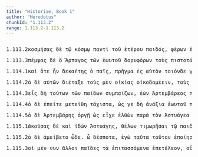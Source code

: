 ```yaml
---
title: "Historiae, Book 1"
author: "Herodotus"
chunkId: "1.113.2"
range: 1.113.2-1.113.2
---
```


<pre class="greek prose syntax" data-urn="urn:cts:greekLit:tlg0016.tlg001"><p><span class="subdoc" data-subdoc="1.113.2">1.113.2</span><span class="sentence"><span class="verb nominative" data-def="order, arrange, set, in array, marshal" data-flags="v-sapamn-" data-head="16" data-id="1" data-lemma="κοσμέω">κοσμήσας </span><span class=" " data-flags="d--------" data-head="16" data-id="2" data-lemma="δέ">δὲ </span><span class=" dative" data-flags="l-s---md-" data-head="4" data-id="3" data-lemma="ὁ">τῷ </span><span class=" dative" data-def="order, order, duly, shamefully" data-flags="n-s---md-" data-head="1" data-id="4" data-lemma="κόσμος">κόσμῳ </span><span class=" dative" data-flags="a-s---md-" data-head="4" data-id="5" data-lemma="πᾶς">παντὶ </span><span class=" genitive" data-flags="l-s---mg-" data-head="8" data-id="6" data-lemma="ὁ">τοῦ </span><span class=" genitive" data-def="D Mort, one, the other of two" data-flags="a-s---mg-" data-head="8" data-id="7" data-lemma="ἕτερος">ἑτέρου </span><span class=" genitive" data-def="child, son, daughter" data-flags="n-s---mg-" data-head="4" data-id="8" data-lemma="παῖς">παιδός</span><span class=" " data-flags="u--------" data-head="1" data-id="9" data-lemma=",">, </span><span class="verb nominative" data-def="fero, beran, bhárati" data-flags="v-sppamn-" data-head="16" data-id="10" data-lemma="φέρω">φέρων </span><span class=" " data-def="into, to, into" data-flags="r--------" data-head="10" data-id="11" data-lemma="εἰς">ἐς </span><span class=" accusative" data-flags="l-s---na-" data-head="13" data-id="12" data-lemma="ὁ">τὸ </span><span class=" accusative" data-def="desolate, lonely, solitary, desert parts, empty" data-flags="a-s---nas" data-head="11" data-id="13" data-lemma="ἐρῆμος">ἐρημότατον </span><span class=" genitive" data-flags="l-p---ng-" data-head="15" data-id="14" data-lemma="ὁ">τῶν </span><span class=" genitive" data-flags="n-p---ng-" data-head="13" data-id="15" data-lemma="ὄρος">ὀρέων </span><span class="verb " data-def="l), Alc, set, put, place, set" data-flags="v3spia---" data-head="0" data-id="16" data-lemma="τίθημι">τίθει</span><span class=" " data-flags="u--------" data-head="0" data-id="17" data-lemma=".">. </span></span><span class="sentence"><span class=" " data-def="so, thus, as, how" data-flags="c--------" data-head="10" data-id="1" data-lemma="ὡς">ὡς </span><span class=" " data-flags="d--------" data-head="24" data-id="2" data-lemma="δέ">δὲ </span><span class=" nominative" data-def="third, the third, with two others" data-flags="a-s---fn-" data-head="4" data-id="3" data-lemma="τρίτος">τρίτη </span><span class=" nominative" data-def="day, at daybreak, in the day" data-flags="n-s---fn-" data-head="8" data-id="4" data-lemma="ἡμέρα">ἡμέρη </span><span class=" dative" data-flags="l-s---md-" data-head="6" data-id="5" data-lemma="ὁ">τῷ </span><span class=" dative" data-flags="n-s---nd-" data-head="8" data-id="6" data-lemma="παιδίον">παιδίῳ </span><span class="verb dative" data-def="to be cast out, exposed, to be set up in public, posted up" data-flags="v-srpend-" data-head="6" data-id="7" data-lemma="ἔκκειμαι">ἐκκειμένῳ </span><span class="verb " data-def="come into a new state of being, come into being, to be born" data-flags="v3saim---" data-head="1" data-id="8" data-lemma="γίγνομαι">ἐγένετο</span><span class=" " data-flags="u--------" data-head="1" data-id="9" data-lemma=",">, </span><span class="verb " data-flags="v3siia---" data-head="24" data-id="10" data-lemma="εἶμι">ἤιε </span><span class=" " data-def="into, to, into" data-flags="r--------" data-head="10" data-id="11" data-lemma="εἰς">ἐς </span><span class=" accusative" data-def="city, the citadel, the citadel" data-flags="n-s---fa-" data-head="11" data-id="12" data-lemma="πόλις">πόλιν </span><span class=" nominative" data-flags="l-s---mn-" data-head="14" data-id="13" data-lemma="ὁ">ὁ </span><span class=" nominative" data-flags="n-s---mn-" data-head="10" data-id="14" data-lemma="βουκόλος">βουκόλος</span><span class=" " data-flags="u--------" data-head="21" data-id="15" data-lemma=",">, </span><span class=" genitive" data-flags="l-p---mg-" data-head="18" data-id="16" data-lemma="ὁ">τῶν </span><span class=" accusative" data-def="any one, any thing, who? what?, si se" data-flags="p-s---ma-" data-head="21" data-id="17" data-lemma="τις">τινα </span><span class=" genitive" data-def="assistant herdsman" data-flags="n-p---mg-" data-head="17" data-id="18" data-lemma="προβοσκός">προβοσκῶν </span><span class=" accusative" data-def="" data-flags="n-s---ma-" data-head="21" data-id="19" data-lemma="φυλακός">φύλακον </span><span class=" " data-def="just there, just here, there" data-flags="d--------" data-head="21" data-id="20" data-lemma="αὐτοῦ">αὐτοῦ </span><span class="verb nominative" data-def="" data-flags="v-sapamn-" data-head="10" data-id="21" data-lemma="καταλιμπάνω">καταλιπών</span><span class=" " data-flags="u--------" data-head="21" data-id="22" data-lemma=",">, </span><span class="verb nominative" data-def="ibo, start, set out, was setting out" data-flags="v-sapamn-" data-head="29" data-id="23" data-lemma="ἔρχομαι">ἐλθὼν </span><span class=" " data-flags="c--------" data-head="0" data-id="24" data-lemma="δέ">δὲ </span><span class=" " data-def="into, to, into" data-flags="r--------" data-head="23" data-id="25" data-lemma="εἰς">ἐς </span><span class=" genitive" data-flags="l-s---mg-" data-head="27" data-id="26" data-lemma="ὁ">τοῦ </span><span class=" genitive" data-flags="n-s---mg-" data-head="25" data-id="27" data-lemma="Ἅρπαγος">Ἁρπάγου </span><span class="verb " data-def="point away from, at, point out, display, make known" data-flags="v--pna---" data-head="30" data-id="28" data-lemma="ἀποδείκνυμι">ἀποδεικνύναι </span><span class="verb " data-def="Spir. Prooem., Eratosth.Prooem, say, affirm, assert, shall we say of" data-flags="v3siia---" data-head="24" data-id="29" data-lemma="φημί">ἔφη </span><span class=" nominative" data-def="at hand, ready, prepared, in hand, in ready money" data-flags="a-s---mn-" data-head="31" data-id="30" data-lemma="ἑτοῖμος">ἕτοιμος </span><span class="verb " data-flags="v--pna---" data-head="29" data-id="31" data-lemma="εἰμί">εἶναι </span><span class=" genitive" data-flags="l-s---mg-" data-head="33" data-id="32" data-lemma="ὁ">τοῦ </span><span class=" genitive" data-flags="n-s---mg-" data-head="35" data-id="33" data-lemma="παίδιος">παιδίου </span><span class=" accusative" data-flags="l-s---ma-" data-head="35" data-id="34" data-lemma="ὁ">τὸν </span><span class=" accusative" data-def="corpse, dead person, spirits of the dead" data-flags="n-s---ma-" data-head="28" data-id="35" data-lemma="νέκυς">νέκυν</span><span class=" " data-flags="u--------" data-head="0" data-id="36" data-lemma=".">. </span></span></p><p><span class="subdoc" data-subdoc="1.113.3">1.113.3</span><span class="sentence"><span class="verb nominative" data-def="send, send, on" data-flags="v-sapamn-" data-head="10" data-id="1" data-lemma="πέμπω">πέμψας </span><span class=" " data-flags="d--------" data-head="21" data-id="2" data-lemma="δέ">δὲ </span><span class=" nominative" data-flags="l-s---mn-" data-head="4" data-id="3" data-lemma="ὁ">ὅ </span><span class=" nominative" data-flags="n-s---mn-" data-head="10" data-id="4" data-lemma="Ἅρπαγος">Ἅρπαγος </span><span class=" genitive" data-flags="l-p---mg-" data-head="7" data-id="5" data-lemma="ὁ">τῶν </span><span class=" genitive" data-def="Stadtrecht von Gortyn, of himself, herself, itself, itself, absolutely" data-flags="p-s---mg-" data-head="7" data-id="6" data-lemma="ἑαυτοῦ">ἑωυτοῦ </span><span class=" genitive" data-flags="a-p---mg-" data-head="9" data-id="7" data-lemma="δορυφόρος">δορυφόρων </span><span class=" accusative" data-flags="l-p---ma-" data-head="9" data-id="8" data-lemma="ὁ">τοὺς </span><span class=" accusative" data-flags="a-p---mas" data-head="1" data-id="9" data-lemma="πιστός">πιστοτάτους </span><span class="verb " data-flags="v3saia---" data-head="14" data-id="10" data-lemma="εἶδον">εἶδέ </span><span class=" " data-flags="d--------" data-head="14" data-id="11" data-lemma="τε">τε </span><span class=" " data-def="through, in a line, right through" data-flags="r--------" data-head="10" data-id="12" data-lemma="διά">διὰ </span><span class=" genitive" data-def="this, u, this man here" data-flags="p-p---mg-" data-head="12" data-id="13" data-lemma="οὗτος">τούτων </span><span class=" " data-flags="c--------" data-head="21" data-id="14" data-lemma="καί">καὶ </span><span class="verb " data-def="honour with funeral rites, to carry out to burial, burial expenses" data-flags="v3saia---" data-head="14" data-id="15" data-lemma="θάπτω">ἔθαψε </span><span class=" genitive" data-flags="l-s---mg-" data-head="17" data-id="16" data-lemma="ὁ">τοῦ </span><span class=" genitive" data-def="tending kine, worshipper of Dionysos in bull-form, devotee" data-flags="n-s---mg-" data-head="19" data-id="17" data-lemma="βούκολος">βουκόλου </span><span class=" accusative" data-flags="l-s---na-" data-head="19" data-id="18" data-lemma="ὁ">τὸ </span><span class=" accusative" data-flags="n-s---na-" data-head="15" data-id="19" data-lemma="παιδίον">παιδίον</span><span class=" " data-flags="u--------" data-head="14" data-id="20" data-lemma=",">, </span><span class=" " data-flags="c--------" data-head="0" data-id="21" data-lemma="καί">καὶ </span><span class=" accusative" data-flags="l-s---na-" data-head="24" data-id="22" data-lemma="ὁ">τὸ </span><span class=" " data-def="indeed, of a truth, but, indeed" data-flags="d--------" data-head="27" data-id="23" data-lemma="μέν">μὲν </span><span class="verb " data-def="honour with funeral rites, to carry out to burial, burial expenses" data-flags="v3slie---" data-head="27" data-id="24" data-lemma="θάπτω">ἐτέθαπτο</span><span class=" " data-flags="u--------" data-head="24" data-id="25" data-lemma=",">, </span><span class=" accusative" data-flags="l-s---ma-" data-head="28" data-id="26" data-lemma="ὁ">τὸν </span><span class=" " data-flags="c--------" data-head="21" data-id="27" data-lemma="δέ">δὲ </span><span class=" accusative" data-def="latter, last, úd, úttaras, uttamás" data-flags="a-s---ma-" data-head="33" data-id="28" data-lemma="ὕστερος">ὕστερον </span><span class=" genitive" data-def="this, u, this man here" data-flags="p-p---mg-" data-head="28" data-id="29" data-lemma="οὗτος">τούτων </span><span class=" accusative" data-def="the elder Cyrus" data-flags="n-s---ma-" data-head="31" data-id="30" data-lemma="Κῦρος">Κῦρον </span><span class="verb accusative" data-def="speak of by name, call, address by name, naming" data-flags="v-sappma-" data-head="28" data-id="31" data-lemma="ὀνομάζω">ὀνομασθέντα </span><span class="verb nominative" data-def="receive from, successors, by inheritance" data-flags="v-sapafn-" data-head="33" data-id="32" data-lemma="παραλαμβάνω">παραλαβοῦσα </span><span class="verb " data-def="thicken, congeal, curdle" data-flags="v3siia---" data-head="27" data-id="33" data-lemma="τρέφω">ἔτρεφε </span><span class=" nominative" data-flags="l-s---fn-" data-head="35" data-id="34" data-lemma="ὁ">ἡ </span><span class=" nominative" data-def="woman, man, mistress, lady" data-flags="n-s---fn-" data-head="33" data-id="35" data-lemma="γυνή">γυνὴ </span><span class=" genitive" data-flags="l-s---mg-" data-head="37" data-id="36" data-lemma="ὁ">τοῦ </span><span class=" genitive" data-def="tending kine, worshipper of Dionysos in bull-form, devotee" data-flags="n-s---mg-" data-head="35" data-id="37" data-lemma="βούκολος">βουκόλου</span><span class=" " data-flags="u--------" data-head="46" data-id="38" data-lemma=",">, </span><span class=" accusative" data-def="name, by name, by name" data-flags="n-s---na-" data-head="43" data-id="39" data-lemma="ὄνομα">οὔνομα </span><span class=" accusative" data-flags="a-s---na-" data-head="39" data-id="40" data-lemma="ἄλλος">ἄλλο </span><span class=" " data-flags="d--------" data-head="46" data-id="41" data-lemma="πού">κού </span><span class=" accusative" data-def="any one, any thing, who? what?, si se" data-flags="a-s---na-" data-head="39" data-id="42" data-lemma="τις">τι </span><span class=" " data-flags="c--------" data-head="46" data-id="43" data-lemma="καί">καὶ </span><span class=" " data-flags="d--------" data-head="45" data-id="44" data-lemma="οὐ">οὐ </span><span class=" accusative" data-def="the elder Cyrus" data-flags="n-s---ma-" data-head="43" data-id="45" data-lemma="Κῦρος">Κῦρον </span><span class="verb nominative" data-def="l), Alc, set, put, place, set" data-flags="v-sapmfn-" data-head="33" data-id="46" data-lemma="τίθημι">θεμένη</span><span class=" " data-flags="u--------" data-head="0" data-id="47" data-lemma=".">. </span></span></p><p><span class="subdoc" data-subdoc="1.114.1">1.114.1</span><span class="sentence"><span class=" " data-flags="d--------" data-head="13" data-id="1" data-lemma="καί">καὶ </span><span class=" " data-flags="c--------" data-head="13" data-id="2" data-lemma="ὅτε">ὅτε </span><span class="verb " data-flags="v3siia---" data-head="2" data-id="3" data-lemma="εἰμί">ἦν </span><span class=" accusative" data-def="ten years old, of, lasting ten years" data-flags="a-p---ma-" data-head="3" data-id="4" data-lemma="δεκαετής">δεκαέτης </span><span class=" nominative" data-flags="l-s---mn-" data-head="6" data-id="5" data-lemma="ὁ">ὁ </span><span class=" nominative" data-def="child, son, daughter" data-flags="n-s---mn-" data-head="3" data-id="6" data-lemma="παῖς">παῖς</span><span class=" " data-flags="u--------" data-head="2" data-id="7" data-lemma=",">, </span><span class=" nominative" data-def="deed, act, act, occurrence, matter, affair" data-flags="n-s---nn-" data-head="13" data-id="8" data-lemma="πρᾶγμα">πρῆγμα </span><span class=" " data-def="into, to, into" data-flags="r--------" data-head="12" data-id="9" data-lemma="εἰς">ἐς </span><span class=" accusative" data-def="self, him, her, it, the very one, the same" data-flags="a-s---ma-" data-head="11" data-id="10" data-lemma="αὐτός">αὐτὸν </span><span class=" accusative" data-def="such as this, such as you see, so great, so bad" data-flags="p-s---ma-" data-head="9" data-id="11" data-lemma="τοιόσδε">τοιόνδε </span><span class="verb nominative" data-def="come into a new state of being, come into being, to be born" data-flags="v-sapmnn-" data-head="8" data-id="12" data-lemma="γίγνομαι">γενόμενον </span><span class="verb " data-def="bring to light, reveal, produce, showed himself, came forth to view" data-flags="v3saia---" data-head="0" data-id="13" data-lemma="ἐκφαίνω">ἐξέφηνέ </span><span class=" accusative" data-def="him, her, it, himself" data-flags="p3s---ma-" data-head="13" data-id="14" data-lemma="μιν">μιν</span><span class=" " data-flags="u--------" data-head="0" data-id="15" data-lemma=".">. </span></span><span class="sentence"><span class="verb " data-def="play like a child, sport, dance, play" data-flags="v3siia---" data-head="15" data-id="1" data-lemma="παίζω">ἔπαιζε </span><span class=" " data-def="in, into, in, in the district of" data-flags="r--------" data-head="1" data-id="2" data-lemma="ἐν">ἐν </span><span class=" dative" data-flags="l-s---fd-" data-head="4" data-id="3" data-lemma="ὁ">τῇ </span><span class=" dative" data-def="unwalled village, scattered villages, quarter, ward" data-flags="n-s---fd-" data-head="2" data-id="4" data-lemma="κώμη">κώμῃ </span><span class=" dative" data-def="this, u, this man here" data-flags="a-s---fd-" data-head="4" data-id="5" data-lemma="οὗτος">ταύτῃ </span><span class=" " data-def="in, into, in, in the district of" data-flags="r--------" data-head="8" data-id="6" data-lemma="ἐν">ἐν </span><span class=" dative" data-flags="p-s---fd-" data-head="6" data-id="7" data-lemma="ὅς">τῇ </span><span class="verb " data-flags="v3piia---" data-head="4" data-id="8" data-lemma="εἰμί">ἦσαν </span><span class=" " data-flags="d--------" data-head="11" data-id="9" data-lemma="καί">καὶ </span><span class=" nominative" data-flags="l-p---fn-" data-head="11" data-id="10" data-lemma="ὁ">αἱ </span><span class=" nominative" data-def="herd of cattle, tending of cattle" data-flags="n-p---fn-" data-head="8" data-id="11" data-lemma="βουκολία">βουκολίαι </span><span class=" nominative" data-def="this, u, this man here" data-flags="a-p---fn-" data-head="11" data-id="12" data-lemma="οὗτος">αὗται</span><span class=" " data-flags="u--------" data-head="1" data-id="13" data-lemma=",">, </span><span class="verb " data-def="play like a child, sport, dance, play" data-flags="v3siia---" data-head="15" data-id="14" data-lemma="παίζω">ἔπαιζε </span><span class=" " data-flags="c--------" data-head="0" data-id="15" data-lemma="δέ">δὲ </span><span class=" " data-def="mip, miti, mit, in the midst of, among, between" data-flags="r--------" data-head="14" data-id="16" data-lemma="μετά">μετ̓ </span><span class=" genitive" data-flags="p-p---mg-" data-head="16" data-id="17" data-lemma="ἄλλος">ἄλλων </span><span class=" genitive" data-def="as big as, as old as, of what various ages" data-flags="a-p---mg-" data-head="17" data-id="18" data-lemma="ἡλίκος">ἡλίκων </span><span class=" " data-def="in, into, in, in the district of" data-flags="r--------" data-head="14" data-id="19" data-lemma="ἐν">ἐν </span><span class=" dative" data-def="way, road, course, channel, to truth" data-flags="n-s---fd-" data-head="19" data-id="20" data-lemma="ὁδός">ὁδῷ</span><span class=" " data-flags="u--------" data-head="0" data-id="21" data-lemma=".">. </span></span><span class="sentence"><span class=" " data-flags="d--------" data-head="5" data-id="1" data-lemma="καί">καὶ </span><span class=" nominative" data-flags="l-p---mn-" data-head="3" data-id="2" data-lemma="ὁ">οἱ </span><span class=" nominative" data-def="child, son, daughter" data-flags="n-p---mn-" data-head="5" data-id="3" data-lemma="παῖς">παῖδες </span><span class="verb nominative" data-def="play like a child, sport, dance, play" data-flags="v-pppamn-" data-head="5" data-id="4" data-lemma="παίζω">παίζοντες </span><span class="verb " data-def="take with the hand, grasp, seize, to take, having taken up" data-flags="v3paim---" data-head="0" data-id="5" data-lemma="αἱρέω">εἵλοντο </span><span class=" genitive" data-def="Stadtrecht von Gortyn, of himself, herself, itself, itself, absolutely" data-flags="p-p---mg-" data-head="7" data-id="6" data-lemma="ἑαυτοῦ">ἑωυτῶν </span><span class=" accusative" data-def="king, chief, captain, judge" data-flags="n-s---ma-" data-head="8" data-id="7" data-lemma="βασιλεύς">βασιλέα </span><span class="verb " data-flags="v--pna---" data-head="5" data-id="8" data-lemma="εἰμί">εἶναι </span><span class=" accusative" data-def="this, u, this man here" data-flags="p-s---ma-" data-head="8" data-id="9" data-lemma="οὗτος">τοῦτον </span><span class=" " data-flags="d--------" data-head="9" data-id="10" data-lemma="δή">δὴ </span><span class=" accusative" data-flags="l-s---ma-" data-head="15" data-id="11" data-lemma="ὁ">τὸν </span><span class=" genitive" data-flags="l-s---mg-" data-head="13" data-id="12" data-lemma="ὁ">τοῦ </span><span class=" genitive" data-flags="n-s---mg-" data-head="15" data-id="13" data-lemma="βουκόλος">βουκόλου </span><span class=" accusative" data-def="surname, additional name, by surname, call also" data-flags="n-s---fa-" data-head="15" data-id="14" data-lemma="ἐπίκλησις">ἐπίκλησιν </span><span class=" accusative" data-def="child, son, daughter" data-flags="n-s---ma-" data-head="9" data-id="15" data-lemma="παῖς">παῖδα</span><span class=" " data-flags="u--------" data-head="0" data-id="16" data-lemma=".">. </span></span></p><p><span class="subdoc" data-subdoc="1.114.2">1.114.2</span><span class="sentence"><span class=" nominative" data-flags="l-s---mn-" data-head="25" data-id="1" data-lemma="ὁ">ὁ </span><span class=" " data-flags="d--------" data-head="25" data-id="2" data-lemma="δέ">δὲ </span><span class=" genitive" data-def="self, him, her, it, the very one, the same" data-flags="p-p---mg-" data-head="5" data-id="3" data-lemma="αὐτός">αὐτῶν </span><span class="verb " data-def="appoint, ordain severally, dispose, appoint to separate offices" data-flags="v3saia---" data-head="16" data-id="4" data-lemma="διατάσσω">διέταξε </span><span class=" accusative" data-flags="l-p---ma-" data-head="8" data-id="5" data-lemma="ὁ">τοὺς </span><span class=" " data-def="indeed, of a truth, but, indeed" data-flags="d--------" data-head="25" data-id="6" data-lemma="μέν">μὲν </span><span class=" accusative" data-def="building, house, dwelling, home, home" data-flags="n-p---fa-" data-head="8" data-id="7" data-lemma="οἰκία">οἰκίας </span><span class="verb " data-def="build a house, build, build oneself" data-flags="v--pna---" data-head="16" data-id="8" data-lemma="οἰκοδομέω">οἰκοδομέειν</span><span class=" " data-flags="u--------" data-head="8" data-id="9" data-lemma=",">, </span><span class=" accusative" data-flags="l-p---ma-" data-head="13" data-id="10" data-lemma="ὁ">τοὺς </span><span class=" " data-flags="d--------" data-head="16" data-id="11" data-lemma="δέ">δὲ </span><span class=" accusative" data-flags="a-p---ma-" data-head="13" data-id="12" data-lemma="δορυφόρος">δορυφόρους </span><span class="verb " data-flags="v--pna---" data-head="16" data-id="13" data-lemma="εἰμί">εἶναι</span><span class=" " data-flags="u--------" data-head="13" data-id="14" data-lemma=",">, </span><span class=" accusative" data-flags="l-s---ma-" data-head="22" data-id="15" data-lemma="ὁ">τὸν </span><span class=" " data-flags="c--------" data-head="25" data-id="16" data-lemma="δέ">δέ </span><span class=" " data-flags="d--------" data-head="15" data-id="17" data-lemma="πού">κου </span><span class=" accusative" data-def="any one, any thing, who? what?, si se" data-flags="a-s---ma-" data-head="15" data-id="18" data-lemma="τις">τινὰ </span><span class=" genitive" data-def="self, him, her, it, the very one, the same" data-flags="p-p---mg-" data-head="15" data-id="19" data-lemma="αὐτός">αὐτῶν </span><span class=" accusative" data-def="eye, eyes, eyes" data-flags="n-s---ma-" data-head="22" data-id="20" data-lemma="ὀφθαλμός">ὀφθαλμὸν </span><span class=" genitive" data-def="king, chief, captain, judge" data-flags="n-s---mg-" data-head="20" data-id="21" data-lemma="βασιλεύς">βασιλέος </span><span class="verb " data-flags="v--pna---" data-head="16" data-id="22" data-lemma="εἰμί">εἶναι</span><span class=" " data-flags="u--------" data-head="22" data-id="23" data-lemma=",">, </span><span class=" dative" data-flags="l-s---md-" data-head="30" data-id="24" data-lemma="ὁ">τῷ </span><span class=" " data-flags="c--------" data-head="0" data-id="25" data-lemma="δέ">δὲ </span><span class=" dative" data-def="any one, any thing, who? what?, si se" data-flags="a-s---md-" data-head="24" data-id="26" data-lemma="τις">τινὶ </span><span class=" accusative" data-flags="l-p---fa-" data-head="28" data-id="27" data-lemma="ὁ">τὰς </span><span class=" accusative" data-def="message, tidings, a report of, concerning" data-flags="n-p---fa-" data-head="29" data-id="28" data-lemma="ἀγγελία">ἀγγελίας </span><span class="verb " data-def="fero, beran, bhárati" data-flags="v--pna---" data-head="30" data-id="29" data-lemma="φέρω">φέρειν </span><span class="verb " data-def="Aër, give freely, to be ready to give, offer" data-flags="v3siia---" data-head="25" data-id="30" data-lemma="δίδωμι">ἐδίδου </span><span class=" genitive" data-def="gift of honour, the last honours, privilege, prerogative" data-flags="n-s---ng-" data-head="30" data-id="31" data-lemma="γέρας">γέρας</span><span class=" " data-flags="u--------" data-head="33" data-id="32" data-lemma=",">, </span><span class=" " data-def="so, thus, as, how" data-flags="d--------" data-head="36" data-id="33" data-lemma="ὡς">ὡς </span><span class=" dative" data-def="each, each, every one" data-flags="a-s---md-" data-head="36" data-id="34" data-lemma="ἕκαστος">ἑκάστῳ </span><span class=" accusative" data-def="weorc, var[schwa]za, work" data-flags="n-s---na-" data-head="36" data-id="35" data-lemma="ἔργον">ἔργον </span><span class="verb nominative" data-def="place, post at, attach to" data-flags="v-sppamn-" data-head="25" data-id="36" data-lemma="προστάσσω">προστάσσων</span><span class=" " data-flags="u--------" data-head="0" data-id="37" data-lemma=".">. </span></span></p><p><span class="subdoc" data-subdoc="1.114.3">1.114.3</span><span class="sentence"><span class=" nominative" data-def="sem, sm, i" data-flags="n-s---mn-" data-head="19" data-id="1" data-lemma="εἷς">εἷς </span><span class=" " data-flags="d--------" data-head="25" data-id="2" data-lemma="δή">δὴ </span><span class=" genitive" data-def="this, u, this man here" data-flags="a-p---mg-" data-head="5" data-id="3" data-lemma="οὗτος">τούτων </span><span class=" genitive" data-flags="l-p---mg-" data-head="5" data-id="4" data-lemma="ὁ">τῶν </span><span class=" genitive" data-def="child, son, daughter" data-flags="n-p---mg-" data-head="1" data-id="5" data-lemma="παῖς">παίδων </span><span class="verb nominative" data-def="play, sport with, keep" data-flags="v-sppamn-" data-head="19" data-id="6" data-lemma="συμπαίζω">συμπαίζων</span><span class=" " data-flags="u--------" data-head="8" data-id="7" data-lemma=",">, </span><span class="verb nominative" data-flags="v-sppamn-" data-head="19" data-id="8" data-lemma="εἰμί">ἐὼν </span><span class=" genitive" data-flags="n-s---mg-" data-head="10" data-id="9" data-lemma="Ἀρτεμβάρας">Ἀρτεμβάρεος </span><span class=" nominative" data-def="child, son, daughter" data-flags="n-s---mn-" data-head="8" data-id="10" data-lemma="παῖς">παῖς </span><span class=" genitive" data-def="nar-, ner-, nṛ-, nṛ" data-flags="n-s---mg-" data-head="9" data-id="11" data-lemma="ἀνήρ">ἀνδρὸς </span><span class=" genitive" data-def="acceptable:, trustworthy, approved, esteemed" data-flags="a-s---mg-" data-head="11" data-id="12" data-lemma="δόκιμος">δοκίμου </span><span class=" " data-def="in, into, in, in the district of" data-flags="r--------" data-head="12" data-id="13" data-lemma="ἐν">ἐν </span><span class=" dative" data-def="Mede, Median" data-flags="n-p---md-" data-head="13" data-id="14" data-lemma="Μῆδος">Μήδοισι</span><span class=" " data-flags="u--------" data-head="8" data-id="15" data-lemma=",">, </span><span class=" " data-flags="d--------" data-head="19" data-id="16" data-lemma="οὐ">οὐ </span><span class=" " data-def="for, yes, . . , no, ay doubtless" data-flags="d--------" data-head="19" data-id="17" data-lemma="γάρ">γὰρ </span><span class=" " data-flags="d--------" data-head="19" data-id="18" data-lemma="δή">δὴ </span><span class="verb " data-def="make, do, make, produce" data-flags="v3saia---" data-head="25" data-id="19" data-lemma="ποιέω">ἐποίησε </span><span class=" accusative" data-flags="l-s---na-" data-head="21" data-id="20" data-lemma="ὁ">τὸ </span><span class="verb accusative" data-def="place, post at, attach to" data-flags="v-sappna-" data-head="19" data-id="21" data-lemma="προστάσσω">προσταχθὲν </span><span class=" " data-def="from out of, from, out of, forth from" data-flags="r--------" data-head="21" data-id="22" data-lemma="ἐκ">ἐκ </span><span class=" genitive" data-flags="l-s---mg-" data-head="24" data-id="23" data-lemma="ὁ">τοῦ </span><span class=" genitive" data-def="the elder Cyrus" data-flags="n-s---mg-" data-head="22" data-id="24" data-lemma="Κῦρος">Κύρου</span><span class=" " data-flags="u--------" data-head="0" data-id="25" data-lemma=",">, </span><span class="verb " data-def="urge, drive on, exhort, bid, order" data-flags="v3siia---" data-head="34" data-id="26" data-lemma="κελεύω">ἐκέλευε </span><span class=" accusative" data-def="self, him, her, it, the very one, the same" data-flags="p-s---ma-" data-head="31" data-id="27" data-lemma="αὐτός">αὐτὸν </span><span class=" accusative" data-flags="l-p---ma-" data-head="30" data-id="28" data-lemma="ὁ">τοὺς </span><span class=" accusative" data-flags="a-p---ma-" data-head="30" data-id="29" data-lemma="ἄλλος">ἄλλους </span><span class=" accusative" data-def="child, son, daughter" data-flags="n-p---ma-" data-head="31" data-id="30" data-lemma="παῖς">παῖδας </span><span class="verb " data-def="take, receive severally, each his own share" data-flags="v--ana---" data-head="26" data-id="31" data-lemma="διαλαμβάνω">διαλαβεῖν</span><span class=" " data-flags="u--------" data-head="26" data-id="32" data-lemma=",">, </span><span class="verb genitive" data-def="persuade, obey, obey" data-flags="v-pppemg-" data-head="43" data-id="33" data-lemma="πείθω">πειθομένων </span><span class=" " data-flags="c--------" data-head="25" data-id="34" data-lemma="δέ">δὲ </span><span class=" genitive" data-flags="l-p---mg-" data-head="36" data-id="35" data-lemma="ὁ">τῶν </span><span class=" genitive" data-def="child, son, daughter" data-flags="n-p---mg-" data-head="33" data-id="36" data-lemma="παῖς">παίδων </span><span class=" nominative" data-flags="l-s---mn-" data-head="38" data-id="37" data-lemma="ὁ">ὁ </span><span class=" nominative" data-def="the elder Cyrus" data-flags="n-s---mn-" data-head="34" data-id="38" data-lemma="Κῦρος">Κῦρος </span><span class=" accusative" data-flags="l-s---ma-" data-head="40" data-id="39" data-lemma="ὁ">τὸν </span><span class=" accusative" data-def="child, son, daughter" data-flags="n-s---ma-" data-head="43" data-id="40" data-lemma="παῖς">παῖδα </span><span class=" " data-def="jagged, prickly, rugged" data-flags="d--------" data-head="43" data-id="41" data-lemma="τραχύς">τρηχέως </span><span class=" " data-flags="d--------" data-head="41" data-id="42" data-lemma="κάρτα">κάρτα </span><span class="verb " data-def="treat, handle, treat, treat with respect" data-flags="v3saia---" data-head="34" data-id="43" data-lemma="περιέπω">περιέσπε </span><span class="verb nominative" data-def="whip, flog, let him be whipped" data-flags="v-sppamn-" data-head="43" data-id="44" data-lemma="μαστιγόω">μαστιγέων</span><span class=" " data-flags="u--------" data-head="0" data-id="45" data-lemma=".">. </span></span></p><p><span class="subdoc" data-subdoc="1.114.4">1.114.4</span><span class="sentence"><span class=" nominative" data-flags="l-s---mn-" data-head="19" data-id="1" data-lemma="ὁ">ὁ </span><span class=" " data-flags="d--------" data-head="19" data-id="2" data-lemma="δέ">δὲ </span><span class=" " data-flags="c--------" data-head="16" data-id="3" data-lemma="ἐπεί">ἐπείτε </span><span class="verb " data-def="set loose, let go, release, let" data-flags="v3saip---" data-head="3" data-id="4" data-lemma="μεθίημι">μετείθη </span><span class=" accusative" data-flags="a-p---na-" data-head="4" data-id="5" data-lemma="τάχιστος">τάχιστα</span><span class=" " data-flags="u--------" data-head="3" data-id="6" data-lemma=",">, </span><span class=" " data-def="so, thus, as, how" data-flags="d--------" data-head="12" data-id="7" data-lemma="ὡς">ὡς </span><span class=" " data-def="at least, at any rate, iron, have" data-flags="d--------" data-head="12" data-id="8" data-lemma="γε">γε </span><span class=" " data-flags="d--------" data-head="12" data-id="9" data-lemma="δή">δὴ </span><span class=" accusative" data-flags="a-p---na-" data-head="12" data-id="10" data-lemma="ἀνάξιος">ἀνάξια </span><span class=" genitive" data-def="Stadtrecht von Gortyn, of himself, herself, itself, itself, absolutely" data-flags="p-s---ng-" data-head="10" data-id="11" data-lemma="ἑαυτοῦ">ἑωυτοῦ </span><span class="verb nominative" data-def="have, done to one, suffer, do" data-flags="v-sapamn-" data-head="16" data-id="12" data-lemma="πάσχω">παθών</span><span class=" " data-flags="u--------" data-head="12" data-id="13" data-lemma=",">, </span><span class=" " data-def="" data-flags="d--------" data-head="15" data-id="14" data-lemma="μᾶλλον">μᾶλλόν </span><span class=" accusative" data-def="any one, any thing, who? what?, si se" data-flags="p-s---na-" data-head="16" data-id="15" data-lemma="τις">τι </span><span class="verb " data-def="to be aggrieved, chafe, to be aggrieved at, with" data-flags="v3siia---" data-head="19" data-id="16" data-lemma="περιημεκτέω">περιημέκτεε</span><span class=" " data-flags="u--------" data-head="18" data-id="17" data-lemma=",">, </span><span class="verb nominative" data-def="go down, go down to the grave, down" data-flags="v-sapamn-" data-head="25" data-id="18" data-lemma="κατέρχομαι">κατελθὼν </span><span class=" " data-flags="c--------" data-head="0" data-id="19" data-lemma="δέ">δὲ </span><span class=" " data-def="into, to, into" data-flags="r--------" data-head="18" data-id="20" data-lemma="εἰς">ἐς </span><span class=" accusative" data-def="city, the citadel, the citadel" data-flags="n-s---fa-" data-head="20" data-id="21" data-lemma="πόλις">πόλιν </span><span class=" " data-def="on the side of, in the direction of, from, at, to, práti" data-flags="r--------" data-head="25" data-id="22" data-lemma="πρός">πρὸς </span><span class=" accusative" data-flags="l-s---ma-" data-head="24" data-id="23" data-lemma="ὁ">τὸν </span><span class=" accusative" data-def="pitṛ[snull ]u, father, grandfather" data-flags="n-s---ma-" data-head="22" data-id="24" data-lemma="πατήρ">πατέρα </span><span class="verb " data-def="complain loudly of" data-flags="v3siie---" data-head="19" data-id="25" data-lemma="ἀποικτίζομαι">ἀποικτίζετο </span><span class=" genitive" data-flags="p-p---ng-" data-head="29" data-id="26" data-lemma="ὅς">τῶν </span><span class=" " data-def="úpa, uf, from under" data-flags="r--------" data-head="29" data-id="27" data-lemma="ὑπό">ὑπὸ </span><span class=" genitive" data-def="the elder Cyrus" data-flags="n-s---mg-" data-head="27" data-id="28" data-lemma="Κῦρος">Κύρου </span><span class="verb " data-def="come opposite to, meet face to face, meet with, meet, she reached, went up to" data-flags="v3saia---" data-head="25" data-id="29" data-lemma="ἀντάω">ἤντησε</span><span class=" " data-flags="u--------" data-head="31" data-id="30" data-lemma=",">, </span><span class="verb nominative" data-flags="v-sppamn-" data-head="25" data-id="31" data-lemma="λέγω">λέγων </span><span class=" " data-flags="d--------" data-head="44" data-id="32" data-lemma="δέ">δὲ </span><span class=" " data-flags="d--------" data-head="34" data-id="33" data-lemma="οὐ">οὐ </span><span class=" genitive" data-def="the elder Cyrus" data-flags="n-s---mg-" data-head="44" data-id="34" data-lemma="Κῦρος">Κύρου</span><span class=" " data-flags="u--------" data-head="39" data-id="35" data-lemma="[">[ </span><span class=" " data-flags="d--------" data-head="39" data-id="36" data-lemma="οὐ">οὐ </span><span class=" " data-def="for, yes, . . , no, ay doubtless" data-flags="d--------" data-head="39" data-id="37" data-lemma="γάρ">γάρ </span><span class=" " data-flags="d--------" data-head="39" data-id="38" data-lemma="πω">κω </span><span class="verb " data-flags="v3siia---" data-head="0" data-id="39" data-lemma="εἰμί">ἦν </span><span class=" nominative" data-def="this, u, this man here" data-flags="p-s---nn-" data-head="39" data-id="40" data-lemma="οὗτος">τοῦτο </span><span class=" nominative" data-def="name, by name, by name" data-flags="n-s---nn-" data-head="39" data-id="41" data-lemma="ὄνομα">τοὔνομα</span><span class=" " data-flags="u--------" data-head="39" data-id="42" data-lemma="]">]</span><span class=" " data-flags="u--------" data-head="34" data-id="43" data-lemma=",">, </span><span class=" " data-def="otheruise, but, not only . . but" data-flags="c--------" data-head="45" data-id="44" data-lemma="ἀλλά">ἀλλὰ </span><span class=" " data-def="on the side of, in the direction of, from, at, to, práti" data-flags="r--------" data-head="31" data-id="45" data-lemma="πρός">πρὸς </span><span class=" genitive" data-flags="l-s---mg-" data-head="47" data-id="46" data-lemma="ὁ">τοῦ </span><span class=" genitive" data-flags="n-s---mg-" data-head="50" data-id="47" data-lemma="βουκόλος">βουκόλου </span><span class=" genitive" data-flags="l-s---mg-" data-head="49" data-id="48" data-lemma="ὁ">τοῦ </span><span class=" genitive" data-flags="n-s---mg-" data-head="47" data-id="49" data-lemma="Ἀστυάγης">Ἀστυάγεος </span><span class=" genitive" data-def="child, son, daughter" data-flags="n-s---mg-" data-head="44" data-id="50" data-lemma="παῖς">παιδός</span><span class=" " data-flags="u--------" data-head="0" data-id="51" data-lemma=".">. </span></span></p><p><span class="subdoc" data-subdoc="1.114.5">1.114.5</span><span class="sentence"><span class=" nominative" data-flags="l-s---mn-" data-head="3" data-id="1" data-lemma="ὁ">ὁ </span><span class=" " data-flags="d--------" data-head="18" data-id="2" data-lemma="δέ">δὲ </span><span class=" nominative" data-flags="n-s---mn-" data-head="18" data-id="3" data-lemma="Ἀρτεμβάρας">Ἀρτεμβάρης </span><span class=" dative" data-def="natural impulse, propensity, temperament, disposition, mood" data-flags="n-s---fd-" data-head="7" data-id="4" data-lemma="ὀργή">ὀργῇ </span><span class=" " data-def="so, thus, as, how" data-flags="c--------" data-head="7" data-id="5" data-lemma="ὡς">ὡς </span><span class="verb " data-flags="v3siia---" data-head="5" data-id="6" data-lemma="ἔχω">εἶχε </span><span class="verb nominative" data-def="ibo, start, set out, was setting out" data-flags="v-sapamn-" data-head="11" data-id="7" data-lemma="ἔρχομαι">ἐλθὼν </span><span class=" " data-def="beside, from the side of, from beside, from, beside" data-flags="r--------" data-head="7" data-id="8" data-lemma="παρά">παρὰ </span><span class=" accusative" data-flags="l-s---ma-" data-head="10" data-id="9" data-lemma="ὁ">τὸν </span><span class=" accusative" data-flags="n-s---ma-" data-head="8" data-id="10" data-lemma="Ἀστυάγης">Ἀστυάγεα </span><span class=" " data-flags="c--------" data-head="18" data-id="11" data-lemma="καί">καὶ </span><span class=" " data-flags="d--------" data-head="11" data-id="12" data-lemma="ἅμα">ἅμα </span><span class="verb nominative" data-def="lead, carry, fetch, bring, taking, take with one" data-flags="v-sppemn-" data-head="11" data-id="13" data-lemma="ἄγω">ἀγόμενος </span><span class=" accusative" data-flags="l-s---ma-" data-head="15" data-id="14" data-lemma="ὁ">τὸν </span><span class=" accusative" data-def="child, son, daughter" data-flags="n-s---ma-" data-head="13" data-id="15" data-lemma="παῖς">παῖδα </span><span class=" accusative" data-def="incongruous:, hostile, implacable, enemies" data-flags="a-p---na-" data-head="17" data-id="16" data-lemma="ἀνάρσιος">ἀνάρσια </span><span class=" accusative" data-def="deed, act, act, occurrence, matter, affair" data-flags="n-p---na-" data-head="19" data-id="17" data-lemma="πρᾶγμα">πρήγματα </span><span class="verb " data-def="Spir. Prooem., Eratosth.Prooem, say, affirm, assert, shall we say of" data-flags="v3siia---" data-head="0" data-id="18" data-lemma="φημί">ἔφη </span><span class="verb " data-def="have, done to one, suffer, do" data-flags="v--rna---" data-head="18" data-id="19" data-lemma="πάσχω">πεπονθέναι</span><span class=" " data-flags="u--------" data-head="21" data-id="20" data-lemma=",">, </span><span class="verb nominative" data-flags="v-sppamn-" data-head="18" data-id="21" data-lemma="λέγω">λέγων </span><span class=" " data-flags="i--------" data-head="23" data-id="22" data-lemma="ὦ">ὦ </span><span class=" vocative" data-def="king, chief, captain, judge" data-flags="n-s---mv-" data-head="34" data-id="23" data-lemma="βασιλεύς">βασιλεῦ</span><span class=" " data-flags="u--------" data-head="23" data-id="24" data-lemma=",">, </span><span class=" " data-def="úpa, uf, from under" data-flags="r--------" data-head="34" data-id="25" data-lemma="ὑπό">ὑπὸ </span><span class=" genitive" data-flags="l-s---mg-" data-head="28" data-id="26" data-lemma="ὁ">τοῦ </span><span class=" genitive" data-def="thy, thine, of yours, thy" data-flags="a-s---mg-" data-head="28" data-id="27" data-lemma="σός">σοῦ </span><span class=" genitive" data-flags="n-s---mg-" data-head="31" data-id="28" data-lemma="δοῦλος">δούλου</span><span class=" " data-flags="u--------" data-head="28" data-id="29" data-lemma=",">, </span><span class=" genitive" data-flags="n-s---mg-" data-head="32" data-id="30" data-lemma="βουκόλος">βουκόλου </span><span class=" " data-flags="c--------" data-head="25" data-id="31" data-lemma="δέ">δὲ </span><span class=" genitive" data-def="child, son, daughter" data-flags="n-s---mg-" data-head="31" data-id="32" data-lemma="παῖς">παιδὸς </span><span class=" " data-def="in this wise, thus, so very, so exceedingly, so" data-flags="d--------" data-head="34" data-id="33" data-lemma="ὧδε">ὧδε </span><span class="verb " data-def="insult wantonly, to be so treated" data-flags="v1plie---" data-head="21" data-id="34" data-lemma="περιυβρίζω">περιυβρίσμεθα</span><span class=" " data-flags="u--------" data-head="36" data-id="35" data-lemma=",">, </span><span class="verb nominative" data-def="bring to light, show forth, portray, represent, cause" data-flags="v-sppamn-" data-head="34" data-id="36" data-lemma="δείκνυμι">δεικνὺς </span><span class=" genitive" data-flags="l-s---mg-" data-head="38" data-id="37" data-lemma="ὁ">τοῦ </span><span class=" genitive" data-def="child, son, daughter" data-flags="n-s---mg-" data-head="40" data-id="38" data-lemma="παῖς">παιδὸς </span><span class=" accusative" data-flags="l-p---ma-" data-head="40" data-id="39" data-lemma="ὁ">τοὺς </span><span class=" accusative" data-flags="n-p---ma-" data-head="36" data-id="40" data-lemma="ὦμος">ὤμους</span><span class=" " data-flags="u--------" data-head="0" data-id="41" data-lemma=".">. </span></span></p><p><span class="subdoc" data-subdoc="1.115.1">1.115.1</span><span class="sentence"><span class="verb nominative" data-def="hear, hear, hear of, hear tell of" data-flags="v-sapamn-" data-head="3" data-id="1" data-lemma="ἀκούω">ἀκούσας </span><span class=" " data-flags="d--------" data-head="16" data-id="2" data-lemma="δέ">δὲ </span><span class=" " data-flags="c--------" data-head="16" data-id="3" data-lemma="καί">καὶ </span><span class="verb nominative" data-flags="v-sapamn-" data-head="3" data-id="4" data-lemma="εἶδον">ἰδὼν </span><span class=" nominative" data-flags="n-s---mn-" data-head="16" data-id="5" data-lemma="Ἀστυάγης">Ἀστυάγης</span><span class=" " data-flags="u--------" data-head="7" data-id="6" data-lemma=",">, </span><span class="verb nominative" data-def="to be willing, wish, wish to" data-flags="v-sppamn-" data-head="16" data-id="7" data-lemma="ἐθέλω">θέλων </span><span class="verb " data-def="to be an avenger, exact, seek to exact vengeance for, avenge, avenge" data-flags="v--ana---" data-head="7" data-id="8" data-lemma="τιμωρέω">τιμωρῆσαι </span><span class=" dative" data-flags="l-s---md-" data-head="10" data-id="9" data-lemma="ὁ">τῷ </span><span class=" dative" data-def="child, son, daughter" data-flags="n-s---md-" data-head="8" data-id="10" data-lemma="παῖς">παιδὶ </span><span class=" genitive" data-def="worship, esteem, honour, honours, due regard" data-flags="n-s---fg-" data-head="14" data-id="11" data-lemma="τιμή">τιμῆς </span><span class=" genitive" data-flags="l-s---fg-" data-head="11" data-id="12" data-lemma="ὁ">τῆς </span><span class=" genitive" data-flags="n-s---mg-" data-head="11" data-id="13" data-lemma="Ἀρτεμβάρας">Ἀρτεμβάρεος </span><span class=" " data-def="on account of, for, wherefore" data-flags="r--------" data-head="8" data-id="14" data-lemma="ἕνεκα">εἵνεκα</span><span class=" " data-flags="u--------" data-head="7" data-id="15" data-lemma=",">, </span><span class="verb " data-def="send after, for, having sent for" data-flags="v3siie---" data-head="0" data-id="16" data-lemma="μεταπέμπω">μετεπέμπετο </span><span class=" accusative" data-flags="l-s---ma-" data-head="19" data-id="17" data-lemma="ὁ">τόν </span><span class=" " data-flags="d--------" data-head="20" data-id="18" data-lemma="τε">τε </span><span class=" accusative" data-flags="n-s---ma-" data-head="20" data-id="19" data-lemma="βουκόλος">βουκόλον </span><span class=" " data-flags="c--------" data-head="16" data-id="20" data-lemma="καί">καὶ </span><span class=" accusative" data-flags="l-s---ma-" data-head="22" data-id="21" data-lemma="ὁ">τὸν </span><span class=" accusative" data-def="child, son, daughter" data-flags="n-s---ma-" data-head="20" data-id="22" data-lemma="παῖς">παῖδα</span><span class=" " data-flags="u--------" data-head="0" data-id="23" data-lemma=".">. </span></span><span class="sentence"><span class=" " data-flags="c--------" data-head="12" data-id="1" data-lemma="ἐπεί">ἐπείτε </span><span class=" " data-flags="d--------" data-head="12" data-id="2" data-lemma="δέ">δὲ </span><span class="verb " data-flags="v3piia---" data-head="1" data-id="3" data-lemma="πάρειμι">παρῆσαν </span><span class=" nominative" data-def="either, both of two, each one" data-flags="a-p---mn-" data-head="3" data-id="4" data-lemma="ἀμφότερος">ἀμφότεροι</span><span class=" " data-flags="u--------" data-head="1" data-id="5" data-lemma=",">, </span><span class="verb nominative" data-def="see, have the power of sight, perceive, be aware of, see too clearly" data-flags="v-sapamn-" data-head="12" data-id="6" data-lemma="βλέπω">βλέψας </span><span class=" " data-def="on the side of, in the direction of, from, at, to, práti" data-flags="r--------" data-head="6" data-id="7" data-lemma="πρός">πρὸς </span><span class=" accusative" data-flags="l-s---ma-" data-head="9" data-id="8" data-lemma="ὁ">τὸν </span><span class=" accusative" data-def="the elder Cyrus" data-flags="n-s---ma-" data-head="7" data-id="9" data-lemma="Κῦρος">Κῦρον </span><span class=" nominative" data-flags="l-s---mn-" data-head="11" data-id="10" data-lemma="ὁ">ὁ </span><span class=" nominative" data-flags="n-s---mn-" data-head="12" data-id="11" data-lemma="Ἀστυάγης">Ἀστυάγης </span><span class="verb " data-def="Spir. Prooem., Eratosth.Prooem, say, affirm, assert, shall we say of" data-flags="v3siia---" data-head="0" data-id="12" data-lemma="φημί">ἔφη </span><span class=" nominative" data-def="thou, thou at least, for thy part, you two, both of you" data-flags="p2s----n-" data-head="20" data-id="13" data-lemma="σύ">σὺ </span><span class=" " data-flags="d--------" data-head="15" data-id="14" data-lemma="δή">δὴ </span><span class="verb nominative" data-flags="v-sppamn-" data-head="20" data-id="15" data-lemma="εἰμί">ἐὼν </span><span class=" genitive" data-def="this, nearer, more remote" data-flags="p-s---mg-" data-head="18" data-id="16" data-lemma="ὅδε">τοῦδε </span><span class=" genitive" data-def="such as this, so good, so noble, so bad, so great a thing" data-flags="a-s---mg-" data-head="16" data-id="17" data-lemma="τοιοῦτος">τοιούτου </span><span class="verb genitive" data-flags="v-sppamg-" data-head="19" data-id="18" data-lemma="εἰμί">ἐόντος </span><span class=" nominative" data-def="child, son, daughter" data-flags="n-s---mn-" data-head="15" data-id="19" data-lemma="παῖς">παῖς </span><span class="verb " data-def="Bodl. Quarterly Record, undertake, take heart, to do" data-flags="v2saia---" data-head="12" data-id="20" data-lemma="τολμάω">ἐτόλμησας </span><span class=" accusative" data-flags="l-s---ma-" data-head="23" data-id="21" data-lemma="ὁ">τὸν </span><span class=" genitive" data-def="this, nearer, more remote" data-flags="p-s---mg-" data-head="24" data-id="22" data-lemma="ὅδε">τοῦδε </span><span class=" accusative" data-def="child, son, daughter" data-flags="n-s---ma-" data-head="30" data-id="23" data-lemma="παῖς">παῖδα </span><span class="verb genitive" data-flags="v-sppamg-" data-head="23" data-id="24" data-lemma="εἰμί">ἐόντος </span><span class=" genitive" data-def="before, in front, fore, in front" data-flags="a-s---mg-" data-head="24" data-id="25" data-lemma="πρότερος">πρώτου </span><span class=" " data-def="beside, from the side of, from beside, from, beside" data-flags="r--------" data-head="25" data-id="26" data-lemma="παρά">παῤ </span><span class=" dative" data-def="I at least, for my part, indeed, for myself, me, we two" data-flags="p1s---md-" data-head="26" data-id="27" data-lemma="ἐγώ">ἐμοὶ </span><span class=" dative" data-def="outrage, injury" data-flags="n-s---fd-" data-head="30" data-id="28" data-lemma="ἀεικία">ἀεικείῃ </span><span class=" dative" data-def="such as this, such as you see, so great, so bad" data-flags="a-s---fd-" data-head="28" data-id="29" data-lemma="τοιόσδε">τοιῇδε </span><span class="verb " data-def="treat, handle, treat, treat with respect" data-flags="v--ana---" data-head="20" data-id="30" data-lemma="περιέπω">περισπεῖν</span><span class=" " data-flags="u--------" data-head="0" data-id="31" data-lemma=";">; </span></span></p><p><span class="subdoc" data-subdoc="1.115.2">1.115.2</span><span class="sentence"><span class=" nominative" data-flags="l-s---mn-" data-head="3" data-id="1" data-lemma="ὁ">ὁ </span><span class=" " data-flags="d--------" data-head="3" data-id="2" data-lemma="δέ">δὲ </span><span class="verb " data-flags="v3siie---" data-head="0" data-id="3" data-lemma="ἀμείβω">ἀμείβετο </span><span class=" " data-def="in this wise, thus, so very, so exceedingly, so" data-flags="d--------" data-head="3" data-id="4" data-lemma="ὧδε">ὧδε</span><span class=" " data-flags="u--------" data-head="0" data-id="5" data-lemma=".">. </span></span><span class="sentence"><span class=" " data-flags="i--------" data-head="2" data-id="1" data-lemma="ὦ">ὦ </span><span class=" vocative" data-def="master, lord, the master of the house, despot, absolute ruler" data-flags="n-s---mv-" data-head="7" data-id="2" data-lemma="δεσπότης">δέσποτα</span><span class=" " data-flags="u--------" data-head="2" data-id="3" data-lemma=",">, </span><span class=" nominative" data-def="I at least, for my part, indeed, for myself, me, we two" data-flags="p1s---mn-" data-head="7" data-id="4" data-lemma="ἐγώ">ἐγὼ </span><span class=" accusative" data-def="this, u, this man here" data-flags="p-p---na-" data-head="7" data-id="5" data-lemma="οὗτος">ταῦτα </span><span class=" accusative" data-def="this, u, this man here" data-flags="p-s---ma-" data-head="7" data-id="6" data-lemma="οὗτος">τοῦτον </span><span class="verb " data-def="make, do, make, produce" data-flags="v1saia---" data-head="0" data-id="7" data-lemma="ποιέω">ἐποίησα </span><span class=" " data-def="with, Beiträge zur Lehre von den griechischen Präpositionen, in company with, together with" data-flags="r--------" data-head="7" data-id="8" data-lemma="σύν">σὺν </span><span class=" dative" data-def="custom, usage, way, the way" data-flags="n-s---fd-" data-head="8" data-id="9" data-lemma="δίκη">δίκῃ</span><span class=" " data-flags="u--------" data-head="0" data-id="10" data-lemma=".">. </span></span><span class="sentence"><span class=" nominative" data-flags="l-p---mn-" data-head="7" data-id="1" data-lemma="ὁ">οἱ </span><span class=" " data-def="for, yes, . . , no, ay doubtless" data-flags="d--------" data-head="17" data-id="2" data-lemma="γάρ">γάρ </span><span class=" accusative" data-def="I at least, for my part, indeed, for myself, me, we two" data-flags="p1s---ma-" data-head="17" data-id="3" data-lemma="ἐγώ">με </span><span class=" " data-def="from out of, from, out of, forth from" data-flags="r--------" data-head="7" data-id="4" data-lemma="ἐκ">ἐκ </span><span class=" genitive" data-flags="l-s---fg-" data-head="6" data-id="5" data-lemma="ὁ">τῆς </span><span class=" genitive" data-def="unwalled village, scattered villages, quarter, ward" data-flags="n-s---fg-" data-head="4" data-id="6" data-lemma="κώμη">κώμης </span><span class=" nominative" data-def="child, son, daughter" data-flags="n-p---mn-" data-head="17" data-id="7" data-lemma="παῖς">παῖδες</span><span class=" " data-flags="u--------" data-head="12" data-id="8" data-lemma=",">, </span><span class=" genitive" data-flags="p-p---mg-" data-head="12" data-id="9" data-lemma="ὅς">τῶν </span><span class=" " data-flags="d--------" data-head="12" data-id="10" data-lemma="καί">καὶ </span><span class=" nominative" data-def="this, nearer, more remote" data-flags="p-s---mn-" data-head="12" data-id="11" data-lemma="ὅδε">ὅδε </span><span class="verb " data-flags="v3siia---" data-head="7" data-id="12" data-lemma="εἰμί">ἦν</span><span class=" " data-flags="u--------" data-head="12" data-id="13" data-lemma=",">, </span><span class="verb nominative" data-def="play like a child, sport, dance, play" data-flags="v-pppamn-" data-head="17" data-id="14" data-lemma="παίζω">παίζοντες </span><span class=" genitive" data-def="Rendic.Pont. Accad.Rom. di Arch, they, them, them" data-flags="a-p---mg-" data-head="16" data-id="15" data-lemma="σφεῖς">σφέων </span><span class=" genitive" data-def="self, him, her, it, the very one, the same" data-flags="p-p---mg-" data-head="18" data-id="16" data-lemma="αὐτός">αὐτῶν </span><span class="verb " data-def="make to stand, stand, Aër" data-flags="v3paim---" data-head="0" data-id="17" data-lemma="ἵστημι">ἐστήσαντο </span><span class=" accusative" data-def="king, chief, captain, judge" data-flags="n-s---ma-" data-head="17" data-id="18" data-lemma="βασιλεύς">βασιλέα</span><span class=" " data-flags="u--------" data-head="0" data-id="19" data-lemma="·">· </span></span><span class="sentence"><span class="verb " data-def="expect, think, suppose, imagine, thought" data-flags="v1piia---" data-head="0" data-id="1" data-lemma="δοκέω">ἐδόκεον </span><span class=" " data-def="for, yes, . . , no, ay doubtless" data-flags="d--------" data-head="1" data-id="2" data-lemma="γάρ">γὰρ </span><span class=" dative" data-def="Rendic.Pont. Accad.Rom. di Arch, they, them, them" data-flags="p-p---md-" data-head="1" data-id="3" data-lemma="σφεῖς">σφι </span><span class="verb " data-flags="v--pna---" data-head="1" data-id="4" data-lemma="εἰμί">εἶναι </span><span class=" " data-def="into, to, into" data-flags="r--------" data-head="7" data-id="5" data-lemma="εἰς">ἐς </span><span class=" accusative" data-def="this, u, this man here" data-flags="p-s---na-" data-head="5" data-id="6" data-lemma="οὗτος">τοῦτο </span><span class=" nominative" data-def="made for an end, purpose, fit, adapted for" data-flags="a-s---mn-" data-head="4" data-id="7" data-lemma="ἐπιτήδειος">ἐπιτηδεότατος</span><span class=" " data-flags="u--------" data-head="0" data-id="8" data-lemma=".">. </span></span></p><p><span class="subdoc" data-subdoc="1.115.3">1.115.3</span><span class="sentence"><span class=" nominative" data-flags="l-p---mn-" data-head="5" data-id="1" data-lemma="ὁ">οἱ </span><span class=" " data-def="indeed, of a truth, but, indeed" data-flags="d--------" data-head="11" data-id="2" data-lemma="μέν">μέν </span><span class=" " data-flags="d--------" data-head="11" data-id="3" data-lemma="νῦν">νυν </span><span class=" nominative" data-flags="a-p---mn-" data-head="5" data-id="4" data-lemma="ἄλλος">ἄλλοι </span><span class=" nominative" data-def="child, son, daughter" data-flags="n-p---mn-" data-head="8" data-id="5" data-lemma="παῖς">παῖδες </span><span class=" accusative" data-flags="l-p---na-" data-head="7" data-id="6" data-lemma="ὁ">τὰ </span><span class="verb accusative" data-def="put upon, as a duty, enjoin, order" data-flags="v-pppena-" data-head="8" data-id="7" data-lemma="ἐπιτάσσω">ἐπιτασσόμενα </span><span class="verb " data-def="complete, finish, accomplish, the fulfilment, get" data-flags="v3piia---" data-head="11" data-id="8" data-lemma="ἐπιτελέω">ἐπετέλεον</span><span class=" " data-flags="u--------" data-head="8" data-id="9" data-lemma=",">, </span><span class=" nominative" data-def="this, u, this man here" data-flags="p-s---mn-" data-head="14" data-id="10" data-lemma="οὗτος">οὗτος </span><span class=" " data-flags="c--------" data-head="0" data-id="11" data-lemma="δέ">δὲ </span><span class="verb " data-def="to be unwilling to hear, disobey" data-flags="v3siia---" data-head="14" data-id="12" data-lemma="ἀνηκουστέω">ἀνηκούστεέ </span><span class=" " data-flags="d--------" data-head="14" data-id="13" data-lemma="τε">τε </span><span class=" " data-flags="c--------" data-head="11" data-id="14" data-lemma="καί">καὶ </span><span class=" accusative" data-def="computation, reckoning, account, accounts" data-flags="n-s---ma-" data-head="16" data-id="15" data-lemma="λόγος">λόγον </span><span class="verb " data-flags="v3siia---" data-head="14" data-id="16" data-lemma="ἔχω">εἶχε </span><span class=" accusative" data-def="not one, no one, none, no set" data-flags="a-s---ma-" data-head="15" data-id="17" data-lemma="οὐδείς">οὐδένα</span><span class=" " data-flags="u--------" data-head="21" data-id="18" data-lemma=",">, </span><span class=" " data-def="into, to, into" data-flags="r--------" data-head="21" data-id="19" data-lemma="εἰς">ἐς </span><span class=" accusative" data-flags="p-s---na-" data-head="19" data-id="20" data-lemma="ὅς">ὃ </span><span class="verb " data-def="a, take, receive" data-flags="v3saia---" data-head="15" data-id="21" data-lemma="λαμβάνω">ἔλαβὲ </span><span class=" accusative" data-flags="l-s---fa-" data-head="23" data-id="22" data-lemma="ὁ">τὴν </span><span class=" accusative" data-def="custom, usage, way, the way" data-flags="n-s---fa-" data-head="21" data-id="23" data-lemma="δίκη">δίκην</span><span class=" " data-flags="u--------" data-head="0" data-id="24" data-lemma=".">. </span></span><span class="sentence"><span class=" " data-flags="c--------" data-head="13" data-id="1" data-lemma="εἰ">εἰ </span><span class=" " data-def="certainly, in fact, really, really" data-flags="d--------" data-head="13" data-id="2" data-lemma="οὖν">ὦν </span><span class=" " data-flags="d--------" data-head="4" data-id="3" data-lemma="δή">δὴ </span><span class=" genitive" data-def="this, nearer, more remote" data-flags="p-s---ng-" data-head="5" data-id="4" data-lemma="ὅδε">τοῦδε </span><span class=" " data-def="on account of, for, wherefore" data-flags="r--------" data-head="9" data-id="5" data-lemma="ἕνεκα">εἵνεκα </span><span class=" nominative" data-def="counterbalancing, weighing as much, of like value, worth as much as, worth" data-flags="a-s---mn-" data-head="9" data-id="6" data-lemma="ἄξιος">ἄξιός </span><span class=" genitive" data-def="any one, any thing, who? what?, si se" data-flags="a-s---ng-" data-head="8" data-id="7" data-lemma="τις">τευ </span><span class=" genitive" data-flags="a-s---ng-" data-head="6" data-id="8" data-lemma="κακός·">κακοῦ </span><span class="verb " data-flags="v1spia---" data-head="1" data-id="9" data-lemma="εἰμί">εἰμί</span><span class=" " data-flags="u--------" data-head="1" data-id="10" data-lemma=",">, </span><span class=" nominative" data-def="this, nearer, more remote" data-flags="p-s---mn-" data-head="13" data-id="11" data-lemma="ὅδε">ὅδε </span><span class=" nominative" data-flags="l-p---mn-" data-head="13" data-id="12" data-lemma="ὁ">τοὶ </span><span class="verb " data-flags="v1spia---" data-head="0" data-id="13" data-lemma="πάρειμι">πάρειμι</span><span class=" " data-flags="u--------" data-head="0" data-id="14" data-lemma=".">. </span></span></p></pre>
